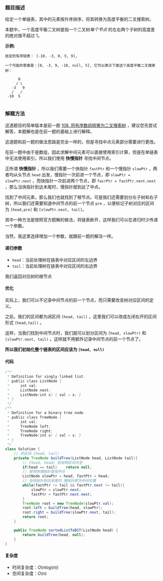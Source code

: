 ### 题目描述

给定一个单链表，其中的元素按升序排序，将其转换为高度平衡的二叉搜索树。

本题中，一个高度平衡二叉树是指一个二叉树*每个节点* 的左右两个子树的高度差的绝对值不超过 1。

**示例:**

```
给定的有序链表： [-10, -3, 0, 5, 9],

一个可能的答案是：[0, -3, 9, -10, null, 5], 它可以表示下面这个高度平衡二叉搜索树：

      0
     / \
   -3   9
   /   /
 -10  5
 
```

### 解题方法

这道题目的简单版本是前一题 [108. 将有序数组转换为二叉搜索树](https://leetcode-cn.com/problems/convert-sorted-array-to-binary-search-tree/) ，建议您先尝试解答，本题解也是在前一题的基础上进行解释。

这道题和前一题的做法思路是完全一样的，但是寻找中点元素部分需要进行更改。

在前一题中由于是数组，因此求解中间元素可以直接使用索引计算，但是在单链表中无法使用索引，所以我们使用 **快慢指针** 寻找中间节点。

正所谓 **快慢指针** ，所以我们需要一个快指针 `fastPtr` 和一个慢指针 `slowPtr` ，两者均从头节点 `head` 出发，慢指针一次前进一个节点，即 `slowPtr = slowPtr.next` ，而快指针一次前进两个节点，即 `fasrPtr = fastPtr.next.next` ，那么当快指针到达末尾时，慢指针就到达了中点。

找到了中间元素，那么我们也就找到了根节点。可是我们还需要划分左子树和右子树，所以我们还需要知道中间节点的前一个节点 `pre` ，以便标记子树对应的区间为 `[head,pre]` 和 `[slowPtr.next, tail]`。 

其中一种方法是按照官方题解的做法，将链表断开，这样我们可以在递归时少传递一个参数。

当然，我这里选择增加一个参数，就跟前一题的解法一样。

#### 递归参数

- `head`：当前处理树在链表中对应区间的左边界
- `tail`：当前处理树在链表中对应区间的右边界

我们返回对应树的根节点

#### 优化

实际上，我们可以不记录中间节点的前一个节点，而只需要改变树对应区间的定义。

之前，我们的区间都为闭区间 `[head, tail]` ，这里我们可以改成左闭右开的区间形式	`[head,tail)` 。

这样，当我们找到中间节点时，我们就可以划分区间为 `[head, slowPtr)` 和 `[slowPtr.next, tail)` 。这样就不用额外记录中间节点的前一个节点了。

**所以我们初始化整个链表的区间应该为 `[head, null)`**

#### 代码

```java
/**
 * Definition for singly-linked list.
 * public class ListNode {
 *     int val;
 *     ListNode next;
 *     ListNode(int x) { val = x; }
 * }
 */
/**
 * Definition for a binary tree node.
 * public class TreeNode {
 *     int val;
 *     TreeNode left;
 *     TreeNode right;
 *     TreeNode(int x) { val = x; }
 * }
 */
class Solution {
    // 开区间 [head, tail)
    private TreeNode buildTree(ListNode head, ListNode tail){
        // [head, head) 则说明区间为空
        if(head == tail)    return null;
        // 使用快慢指针查找中点
        ListNode slowPtr = head, fastPtr = head;
        // 当快指针到达末尾时,慢指针即为中间位置
        while(fastPtr != tail && fastPtr.next != tail){
            slowPtr = slowPtr.next;
            fastPtr = fastPtr.next.next;
        }
        TreeNode root = new TreeNode(slowPtr.val);
        root.left = buildTree(head, slowPtr);
        root.right = buildTree(slowPtr.next, tail);
        return root;
    }

    public TreeNode sortedListToBST(ListNode head) {
        return buildTree(head, null);
    }
}
```

#### 复杂度

- 时间复杂度：$O(nlog(n))$
- 空间复杂度：$O(n)$